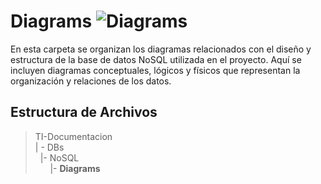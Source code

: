 # Diagrams  ![Diagrams](https://img.shields.io/badge/Diagrams-FFA500?style=for-the-badge&logo=diagram&logoColor=white)

En esta carpeta se organizan los diagramas relacionados con el diseño y estructura de la base de datos NoSQL utilizada en el proyecto. Aquí se incluyen diagramas conceptuales, lógicos y físicos que representan la organización y relaciones de los datos.

## Estructura de Archivos

> TI-Documentacion<br>
>| - DBs<br>
>&nbsp;&nbsp;|- NoSQL<br>
>&nbsp;&nbsp;&nbsp;&nbsp;&nbsp;&nbsp;|- **Diagrams**<br>
>

